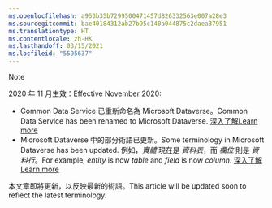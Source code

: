 ```yaml
---
ms.openlocfilehash: a953b35b7299500471457d826332563e007a28e3
ms.sourcegitcommit: bae40184312ab27b95c140a044875c2daea37951
ms.translationtype: HT
ms.contentlocale: zh-HK
ms.lasthandoff: 03/15/2021
ms.locfileid: "5595637"
---
```

> [!NOTE]
> <span data-ttu-id="a14ea-101">2020 年 11 月生效：</span><span class="sxs-lookup"><span data-stu-id="a14ea-101">Effective November 2020:</span></span>
> - <span data-ttu-id="a14ea-102">Common Data Service 已重新命名為 Microsoft Dataverse。</span><span class="sxs-lookup"><span data-stu-id="a14ea-102">Common Data Service has been renamed to Microsoft Dataverse.</span></span> [<span data-ttu-id="a14ea-103">深入了解</span><span class="sxs-lookup"><span data-stu-id="a14ea-103">Learn more</span></span>](https://aka.ms/PAuAppBlog)
> - <span data-ttu-id="a14ea-104">Microsoft Dataverse 中的部分術語已更新。</span><span class="sxs-lookup"><span data-stu-id="a14ea-104">Some terminology in Microsoft Dataverse has been updated.</span></span> <span data-ttu-id="a14ea-105">例如，*實體* 現在是 *資料表*，而 *欄位* 則是 *資料行*。</span><span class="sxs-lookup"><span data-stu-id="a14ea-105">For example, *entity* is now *table* and *field* is now *column*.</span></span> [<span data-ttu-id="a14ea-106">深入了解</span><span class="sxs-lookup"><span data-stu-id="a14ea-106">Learn more</span></span>](/powerapps/maker/data-platform/data-platform-intro)
>
> <span data-ttu-id="a14ea-107">本文章即將更新，以反映最新的術語。</span><span class="sxs-lookup"><span data-stu-id="a14ea-107">This article will be updated soon to reflect the latest terminology.</span></span>